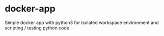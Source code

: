 # docker-app
Simple docker app with python3 for isolated workspace environment and scripting / testing python code
